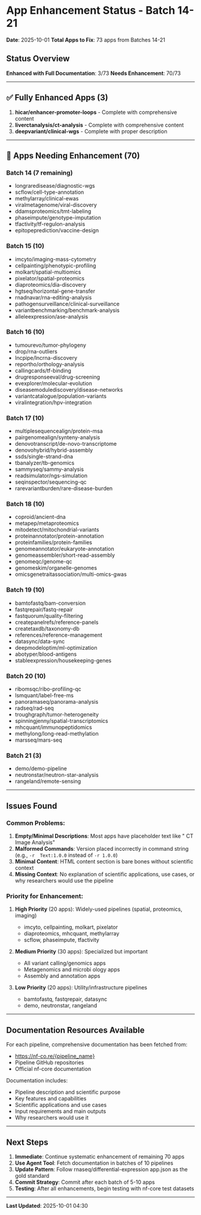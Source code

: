 # App Enhancement Status - Batch 14-21

**Date**: 2025-10-01
**Total Apps to Fix**: 73 apps from Batches 14-21

## Status Overview

**Enhanced with Full Documentation**: 3/73
**Needs Enhancement**: 70/73

---

## ✅ Fully Enhanced Apps (3)

1. **hicar/enhancer-promoter-loops** - Complete with comprehensive content
2. **liverctanalysis/ct-analysis** - Complete with comprehensive content
3. **deepvariant/clinical-wgs** - Complete with proper description

---

## 🔧 Apps Needing Enhancement (70)

### Batch 14 (7 remaining)
- longraredisease/diagnostic-wgs
- scflow/cell-type-annotation
- methylarray/clinical-ewas
- viralmetagenome/viral-discovery
- ddamsproteomics/tmt-labeling
- phaseimpute/genotype-imputation
- tfactivity/tf-regulon-analysis
- epitopeprediction/vaccine-design

### Batch 15 (10)
- imcyto/imaging-mass-cytometry
- cellpainting/phenotypic-profiling
- molkart/spatial-multiomics
- pixelator/spatial-proteomics
- diaproteomics/dia-discovery
- hgtseq/horizontal-gene-transfer
- rnadnavar/rna-editing-analysis
- pathogensurveillance/clinical-surveillance
- variantbenchmarking/benchmark-analysis
- alleleexpression/ase-analysis

### Batch 16 (10)
- tumourevo/tumor-phylogeny
- drop/rna-outliers
- lncpipe/lncrna-discovery
- reportho/orthology-analysis
- callingcards/tf-binding
- drugresponseeval/drug-screening
- evexplorer/molecular-evolution
- diseasemodulediscovery/disease-networks
- variantcatalogue/population-variants
- viralintegration/hpv-integration

### Batch 17 (10)
- multiplesequencealign/protein-msa
- pairgenomealign/synteny-analysis
- denovotranscript/de-novo-transcriptome
- denovohybrid/hybrid-assembly
- ssds/single-strand-dna
- tbanalyzer/tb-genomics
- sammyseq/sammy-analysis
- readsimulator/ngs-simulation
- seqinspector/sequencing-qc
- rarevariantburden/rare-disease-burden

### Batch 18 (10)
- coproid/ancient-dna
- metapep/metaproteomics
- mitodetect/mitochondrial-variants
- proteinannotator/protein-annotation
- proteinfamilies/protein-families
- genomeannotator/eukaryote-annotation
- genomeassembler/short-read-assembly
- genomeqc/genome-qc
- genomeskim/organelle-genomes
- omicsgenetraitassociation/multi-omics-gwas

### Batch 19 (10)
- bamtofastq/bam-conversion
- fastqrepair/fastq-repair
- fastquorum/quality-filtering
- createpanelrefs/reference-panels
- createtaxdb/taxonomy-db
- references/reference-management
- datasync/data-sync
- deepmodeloptim/ml-optimization
- abotyper/blood-antigens
- stableexpression/housekeeping-genes

### Batch 20 (10)
- ribomsqc/ribo-profiling-qc
- lsmquant/label-free-ms
- panoramaseq/panorama-analysis
- radseq/rad-seq
- troughgraph/tumor-heterogeneity
- spinningjenny/spatial-transcriptomics
- mhcquant/immunopeptidomics
- methylong/long-read-methylation
- marsseq/mars-seq

### Batch 21 (3)
- demo/demo-pipeline
- neutronstar/neutron-star-analysis
- rangeland/remote-sensing

---

## Issues Found

### Common Problems:
1. **Empty/Minimal Descriptions**: Most apps have placeholder text like " CT Image Analysis"
2. **Malformed Commands**: Version placed incorrectly in command string (e.g., `-r  Text:1.0.0` instead of `-r 1.0.0`)
3. **Minimal Content**: HTML content section is bare bones without scientific context
4. **Missing Context**: No explanation of scientific applications, use cases, or why researchers would use the pipeline

### Priority for Enhancement:
1. **High Priority** (20 apps): Widely-used pipelines (spatial, proteomics, imaging)
   - imcyto, cellpainting, molkart, pixelator
   - diaproteomics, mhcquant, methylarray
   - scflow, phaseimpute, tfactivity

2. **Medium Priority** (30 apps): Specialized but important
   - All variant calling/genomics apps
   - Metagenomics and microbi ology apps
   - Assembly and annotation apps

3. **Low Priority** (20 apps): Utility/infrastructure pipelines
   - bamtofastq, fastqrepair, datasync
   - demo, neutronstar, rangeland

---

## Documentation Resources Available

For each pipeline, comprehensive documentation has been fetched from:
- https://nf-co.re/{pipeline_name}
- Pipeline GitHub repositories
- Official nf-core documentation

Documentation includes:
- Pipeline description and scientific purpose
- Key features and capabilities
- Scientific applications and use cases
- Input requirements and main outputs
- Why researchers would use it

---

## Next Steps

1. **Immediate**: Continue systematic enhancement of remaining 70 apps
2. **Use Agent Tool**: Fetch documentation in batches of 10 pipelines
3. **Update Pattern**: Follow rnaseq/differential-expression app.json as the gold standard
4. **Commit Strategy**: Commit after each batch of 5-10 apps
5. **Testing**: After all enhancements, begin testing with nf-core test datasets

---

**Last Updated**: 2025-10-01 04:30
